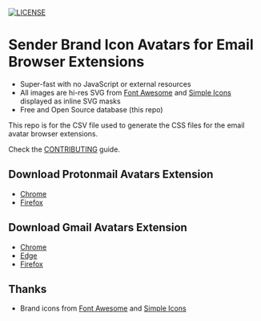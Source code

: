 [![LICENSE](https://img.shields.io/badge/license-MIT-lightgrey.svg)](https://raw.githubusercontent.com/coliff/sender-brand-icon-avatars-for-email/master/LICENSE)

# Sender Brand Icon Avatars for Email Browser Extensions

- Super-fast with no JavaScript or external resources
- All images are hi-res SVG from [Font Awesome](https://fontawesome.com/icons?s=brands) and [Simple Icons](https://simpleicons.org/) displayed as inline SVG masks
- Free and Open Source database (this repo)

This repo is for the CSV file used to generate the CSS files for the email avatar browser extensions.

Check the [CONTRIBUTING](.github/CONTRIBUTING.md) guide.

## Download Protonmail Avatars Extension

- [Chrome](https://chrome.google.com/webstore/detail/protonmail-avatars-plugin/oeafplhigdpghchmklofmblpkhonkhon)
- [Firefox](https://addons.mozilla.org/firefox/addon/protonmail-avatars-plugin/)

## Download Gmail Avatars Extension

- [Chrome](https://chrome.google.com/webstore/detail/sender-avatar-icons-for-g/mmppbafobakmpfdhgdmbokodhdcecaii)
- [Edge](https://microsoftedge.microsoft.com/addons/detail/knabhgfjbfejankjgggcnepehjkfdjbj)
- [Firefox](https://addons.mozilla.org/firefox/addon/sender-avatar-icons-for-gmail/)

## Thanks

- Brand icons from [Font Awesome](https://fontawesome.com/icons?s=brands) and [Simple Icons](https://simpleicons.org/)
